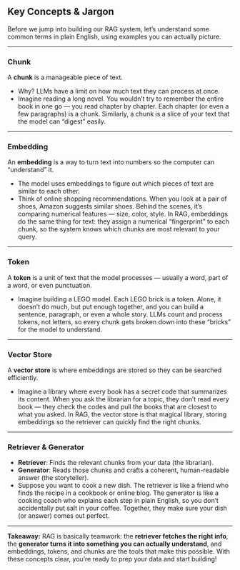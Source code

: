 ## Key Concepts & Jargon

Before we jump into building our RAG system, let’s understand some common terms in plain English, using examples you can actually picture.

---

### Chunk

A **chunk** is a manageable piece of text.

- Why? LLMs have a limit on how much text they can process at once.
- Imagine reading a long novel. You wouldn’t try to remember the entire book in one go — you read chapter by chapter. Each chapter (or even a few paragraphs) is a chunk. Similarly, a chunk is a slice of your text that the model can “digest” easily.

---

### Embedding

An **embedding** is a way to turn text into numbers so the computer can “understand” it.

- The model uses embeddings to figure out which pieces of text are similar to each other.
- Think of online shopping recommendations. When you look at a pair of shoes, Amazon suggests similar shoes. Behind the scenes, it’s comparing numerical features — size, color, style. In RAG, embeddings do the same thing for text: they assign a numerical “fingerprint” to each chunk, so the system knows which chunks are most relevant to your query.

---

### Token

A **token** is a unit of text that the model processes — usually a word, part of a word, or even punctuation.

- Imagine building a LEGO model. Each LEGO brick is a token. Alone, it doesn’t do much, but put enough together, and you can build a sentence, paragraph, or even a whole story. LLMs count and process tokens, not letters, so every chunk gets broken down into these “bricks” for the model to understand.

---

### Vector Store

A **vector store** is where embeddings are stored so they can be searched efficiently.

- Imagine a library where every book has a secret code that summarizes its content. When you ask the librarian for a topic, they don’t read every book — they check the codes and pull the books that are closest to what you asked. In RAG, the vector store is that magical library, storing embeddings so the retriever can quickly find the right chunks.

---

### Retriever & Generator

- **Retriever**: Finds the relevant chunks from your data (the librarian).
- **Generator**: Reads those chunks and crafts a coherent, human-readable answer (the storyteller).
- Suppose you want to cook a new dish. The retriever is like a friend who finds the recipe in a cookbook or online blog. The generator is like a cooking coach who explains each step in plain English, so you don’t accidentally put salt in your coffee. Together, they make sure your dish (or answer) comes out perfect.

---

**Takeaway:**
RAG is basically teamwork: the **retriever fetches the right info**, the **generator turns it into something you can actually understand**, and embeddings, tokens, and chunks are the tools that make this possible. With these concepts clear, you’re ready to prep your data and start building!
